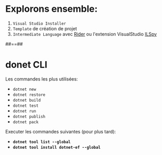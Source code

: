 <!-- .slide: class="exercice" -->

# Explorons ensemble:

1. `Visual Studio Installer`
2. `Template` de création de projet
3. `Intermediate Language` avec [Rider](https://www.jetbrains.com/help/rider/Viewing_Intermediate_Language.html) ou l'extension VisualStudio [ILSpy](https://marketplace.visualstudio.com/items?itemName=SharpDevelopTeam.ILSpy2022)
<!-- .element: class="list-fragment" -->

##==##

# donet CLI

Les commandes les plus utilisées:
- `dotnet new`
- `dotnet restore`
- `dotnet build`
- `dotnet test`
- `dotnet run`
- `dotnet publish`
- `dotnet pack`

Executer les commandes suivantes (pour plus tard):
- **`dotnet tool list --global`**
- **`dotnet tool install dotnet-ef --global`**
